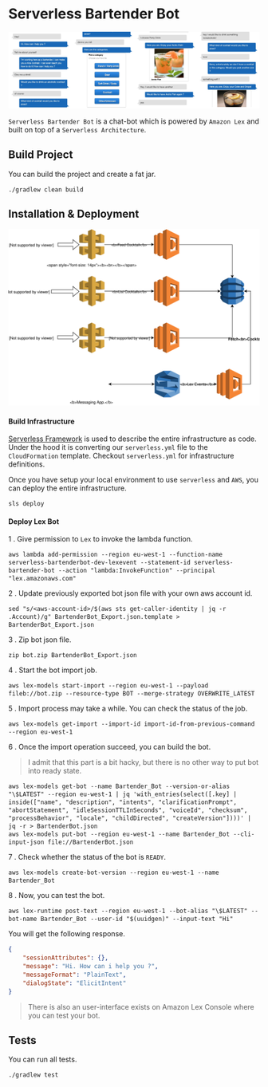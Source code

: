 # Serverless Bartender Bot
 
![](./img/convs.jpg)

`Serverless Bartender Bot` is a chat-bot which is powered by `Amazon Lex` and built on top of a `Serverless Architecture`.

## Build Project
You can build the project and create a fat jar.
```
./gradlew clean build
```

## Installation & Deployment

![](./img/sls-bartenderbot-drw1.svg)

#### Build Infrastructure

[Serverless Framework](https://serverless.com/) is used to describe the entire infrastructure as code.
Under the hood it is converting our `serverless.yml` file to the `CloudFormation` template.
Checkout `serverless.yml` for infrastructure definitions.

Once you have setup your local environment to use `serverless` and `AWS`, you can deploy the entire infrastructure.

```
sls deploy
```

#### Deploy Lex Bot

1 . Give permission to `Lex` to invoke the lambda function.
```
aws lambda add-permission --region eu-west-1 --function-name serverless-bartenderbot-dev-lexevent --statement-id serverless-bartender-bot --action "lambda:InvokeFunction" --principal "lex.amazonaws.com"
```

2 . Update previously exported bot json file with your own aws account id.
```
sed "s/<aws-account-id>/$(aws sts get-caller-identity | jq -r .Account)/g" BartenderBot_Export.json.template > BartenderBot_Export.json
```

3 . Zip bot json file.
```
zip bot.zip BartenderBot_Export.json
```

4 . Start the bot import job.
```
aws lex-models start-import --region eu-west-1 --payload fileb://bot.zip --resource-type BOT --merge-strategy OVERWRITE_LATEST
```

5 . Import process may take a while. You can check the status of the job.
```
aws lex-models get-import --import-id import-id-from-previous-command --region eu-west-1 
```

6 . Once the import operation succeed, you can build the bot.
> I admit that this part is a bit hacky, but there is no other way to put bot into ready state.

```
aws lex-models get-bot --name Bartender_Bot --version-or-alias "\$LATEST" --region eu-west-1 | jq 'with_entries(select([.key] | inside(["name", "description", "intents", "clarificationPrompt", "abortStatement", "idleSessionTTLInSeconds", "voiceId", "checksum", "processBehavior", "locale", "childDirected", "createVersion"])))' | jq -r > BartenderBot.json
aws lex-models put-bot --region eu-west-1 --name Bartender_Bot --cli-input-json file://BartenderBot.json
```

7 . Check whether the status of the bot is `READY`.

```
aws lex-models create-bot-version --region eu-west-1 --name Bartender_Bot
```

8 . Now, you can test the bot.
```
aws lex-runtime post-text --region eu-west-1 --bot-alias "\$LATEST" --bot-name Bartender_Bot --user-id "$(uuidgen)" --input-text "Hi"
```

You will get the following response.
```json
{
    "sessionAttributes": {},
    "message": "Hi. How can i help you ?",
    "messageFormat": "PlainText",
    "dialogState": "ElicitIntent"
}
```
> There is also an user-interface exists on Amazon Lex Console where you can test your bot.

## Tests

You can run all tests.

```
./gradlew test
```
